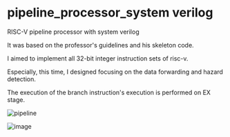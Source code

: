 # pipeline_processor_system verilog
RISC-V pipeline processor with system verilog

It was based on the professor's guidelines and his skeleton code.

I aimed to implement all 32-bit integer instruction sets of risc-v.

Especially, this time, I designed focusing on the data forwarding and hazard detection.

The execution of the branch instruction's execution is performed on EX stage.


![pipeline](https://user-images.githubusercontent.com/76850241/232863385-1e3eb8bf-8eb9-46a6-9b09-1704c86c1cca.png)

![image](https://user-images.githubusercontent.com/76850241/232864328-f827bc12-77d8-4978-a737-1555154c7ba5.png)

